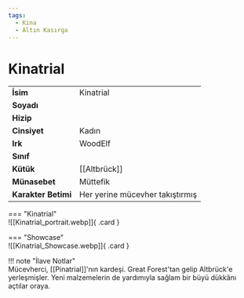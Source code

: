 ```yaml
---
tags:
  - Kina
  - Altın Kasırga
---  
```

# Kinatrial   
  
<div class="grid" markdown>  
  
|  |  |  
|---|---|  
| **İsim** | Kinatrial |  
| **Soyadı** |  |  
| **Hizip** |  |  
| **Cinsiyet** | Kadın |  
| **Irk** | WoodElf |  
| **Sınıf** |  |  
| **Kütük** | [[Altbrück]] |  
| **Münasebet** | Müttefik |  
| **Karakter Betimi** | Her yerine mücevher takıştırmış |  
  
  
=== "Kinatrial"  
	![[Kinatrial_portrait.webp]]{ .card }  
  
=== "Showcase"  
	![[Kinatrial_Showcase.webp]]{ .card }  
  
</div>  
  
!!! note "İlave Notlar"  
	Mücevherci, [[Pinatrial]]'nın kardeşi. Great Forest'tan gelip Altbrück'e yerleşmişler. Yeni malzemelerin de yardımıyla sağlam bir büyü dükkânı açtılar oraya.  
